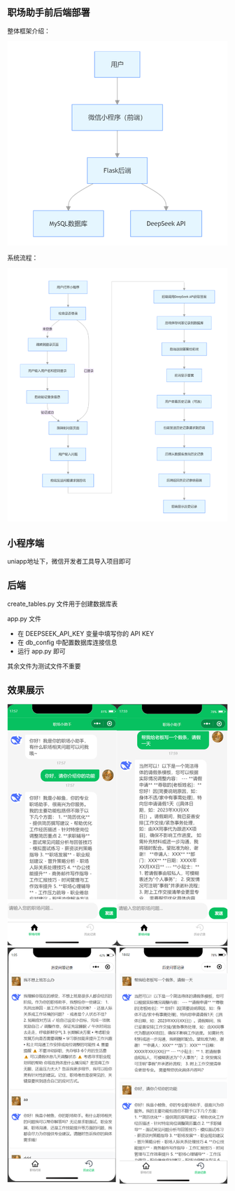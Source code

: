 职场助手前后端部署
---

整体框架介绍：

![](images/整体框架图.png)

系统流程：

![](images/系统流程图2.png)

小程序端
---
uniapp地址下，微信开发者工具导入项目即可


后端
---
create_tables.py 文件用于创建数据库表

app.py 文件
- 在 DEEPSEEK_API_KEY 变量中填写你的 API KEY
- 在 db_config 中配置数据库连接信息
- 运行 app.py 即可

其余文件为测试文件不重要


效果展示
---
![](images/绘图1.png)
![](images/绘图2.png)
